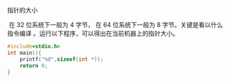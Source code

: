 
指针的大小

​		在 32 位系统下一般为 4 字节， 在 64 位系统下一般为 8 字节。关键是看以什么指令编译 。运行以下程序，可以得出在当前机器上的指针大小。

```c
#include<stdio.h>
int main(){
	printf("%d",sizeof(int *));
	return 0;
} 
```

